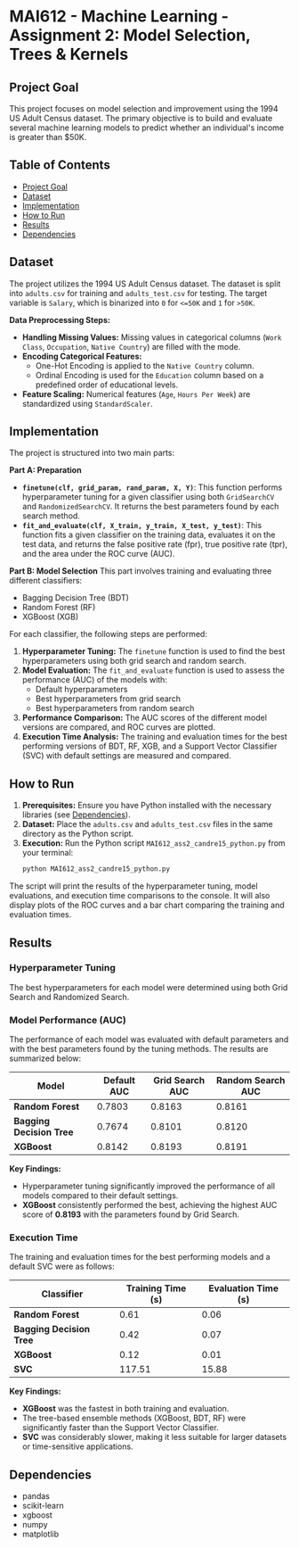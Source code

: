 # MAI612 - Machine Learning - Assignment 2: Model Selection, Trees & Kernels

## Project Goal

This project focuses on model selection and improvement using the 1994 US Adult Census dataset. The primary objective is to build and evaluate several machine learning models to predict whether an individual's income is greater than $50K.

## Table of Contents
- [Project Goal](#project-goal)
- [Dataset](#dataset)
- [Implementation](#implementation)
- [How to Run](#how-to-run)
- [Results](#results)
- [Dependencies](#dependencies)

## Dataset

The project utilizes the 1994 US Adult Census dataset. The dataset is split into `adults.csv` for training and `adults_test.csv` for testing. The target variable is `Salary`, which is binarized into `0` for `<=50K` and `1` for `>50K`.

**Data Preprocessing Steps:**
- **Handling Missing Values:** Missing values in categorical columns (`Work Class`, `Occupation`, `Native Country`) are filled with the mode.
- **Encoding Categorical Features:**
    - One-Hot Encoding is applied to the `Native Country` column.
    - Ordinal Encoding is used for the `Education` column based on a predefined order of educational levels.
- **Feature Scaling:** Numerical features (`Age`, `Hours Per Week`) are standardized using `StandardScaler`.

## Implementation

The project is structured into two main parts:

**Part A: Preparation**
- **`finetune(clf, grid_param, rand_param, X, Y)`**: This function performs hyperparameter tuning for a given classifier using both `GridSearchCV` and `RandomizedSearchCV`. It returns the best parameters found by each search method.
- **`fit_and_evaluate(clf, X_train, y_train, X_test, y_test)`**: This function fits a given classifier on the training data, evaluates it on the test data, and returns the false positive rate (fpr), true positive rate (tpr), and the area under the ROC curve (AUC).

**Part B: Model Selection**
This part involves training and evaluating three different classifiers:
- Bagging Decision Tree (BDT)
- Random Forest (RF)
- XGBoost (XGB)

For each classifier, the following steps are performed:
1. **Hyperparameter Tuning:** The `finetune` function is used to find the best hyperparameters using both grid search and random search.
2. **Model Evaluation:** The `fit_and_evaluate` function is used to assess the performance (AUC) of the models with:
    - Default hyperparameters
    - Best hyperparameters from grid search
    - Best hyperparameters from random search
3. **Performance Comparison:** The AUC scores of the different model versions are compared, and ROC curves are plotted.
4. **Execution Time Analysis:** The training and evaluation times for the best performing versions of BDT, RF, XGB, and a Support Vector Classifier (SVC) with default settings are measured and compared.

## How to Run

1. **Prerequisites:** Ensure you have Python installed with the necessary libraries (see [Dependencies](#dependencies)).
2. **Dataset:** Place the `adults.csv` and `adults_test.csv` files in the same directory as the Python script.
3. **Execution:** Run the Python script `MAI612_ass2_candre15_python.py` from your terminal:
   ```bash
   python MAI612_ass2_candre15_python.py
   ```
The script will print the results of the hyperparameter tuning, model evaluations, and execution time comparisons to the console. It will also display plots of the ROC curves and a bar chart comparing the training and evaluation times.

## Results

### Hyperparameter Tuning
The best hyperparameters for each model were determined using both Grid Search and Randomized Search.

### Model Performance (AUC)
The performance of each model was evaluated with default parameters and with the best parameters found by the tuning methods. The results are summarized below:

| Model                   | Default AUC | Grid Search AUC | Random Search AUC |
| ----------------------- | ----------- | --------------- | ----------------- |
| **Random Forest**       | 0.7803      | 0.8163          | 0.8161            |
| **Bagging Decision Tree** | 0.7674      | 0.8101          | 0.8120            |
| **XGBoost**             | 0.8142      | 0.8193          | 0.8191            |

**Key Findings:**
- Hyperparameter tuning significantly improved the performance of all models compared to their default settings.
- **XGBoost** consistently performed the best, achieving the highest AUC score of **0.8193** with the parameters found by Grid Search.

### Execution Time
The training and evaluation times for the best performing models and a default SVC were as follows:

| Classifier              | Training Time (s) | Evaluation Time (s) |
| ----------------------- | ----------------- | ------------------- |
| **Random Forest**       | 0.61              | 0.06                |
| **Bagging Decision Tree** | 0.42              | 0.07                |
| **XGBoost**             | 0.12              | 0.01                |
| **SVC**                 | 117.51            | 15.88               |

**Key Findings:**
- **XGBoost** was the fastest in both training and evaluation.
- The tree-based ensemble methods (XGBoost, BDT, RF) were significantly faster than the Support Vector Classifier.
- **SVC** was considerably slower, making it less suitable for larger datasets or time-sensitive applications.

## Dependencies
- pandas
- scikit-learn
- xgboost
- numpy
- matplotlib
